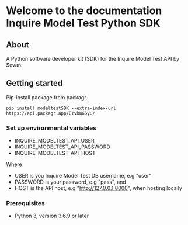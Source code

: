 # Welcome to the documentation Inquire Model Test Python SDK

## About
A Python software developer kit (SDK) for the Inquire Model Test API by Sevan.

## Getting started
Pip-install package from packagr.
```console
pip install modeltestSDK --extra-index-url https://api.packagr.app/EYvhW6SyL/
```

### Set up environmental variables

- INQUIRE_MODELTEST_API_USER
- INQUIRE_MODELTEST_API_PASSWORD
- INQUIRE_MODELTEST_API_HOST

Where

- USER is you Inquire Model Test DB username, e.g "user"
- PASSWORD is your password, e.g "pass", and 
- HOST is the API host, e.g "http://127.0.0.1:8000", when hosting locally


### Prerequisites
* Python 3, version 3.6.9 or later